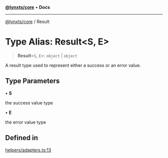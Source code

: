 [**@lynxts/core**](../README.md) • **Docs**

***

[@lynxts/core](../README.md) / Result

# Type Alias: Result\<S, E\>

> **Result**\<`S`, `E`\>: `object` \| `object`

A result type used to represent either a success or an error value.

## Type Parameters

• **S**

the success value type

• **E**

the error value type

## Defined in

[helpers/adapters.ts:13](https://github.com/JoseLion/lynxts/blob/main/packages/core/src/lib/helpers/adapters.ts#L13)
